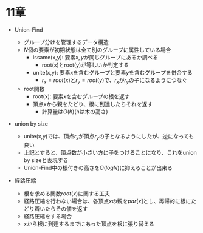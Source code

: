 # 11章

- Union-Find
  - グループ分けを管理するデータ構造
  - $N$個の要素が初期状態は全て別のグループに属性している場合
    - issame(x,y): 要素$x,y$が同じグループにあるか調べる
      - root(x)とroot(y)が等しいか判定する
    - unite(x,y): 要素$x$を含むグループと要素$y$を含むグループを併合する
      - $r_x = root(x)$と$r_y = root(y)$で、$r_x$が$r_y$の子になるようにつなぐ
  - root関数
    - root(x): 要素$x$を含むグループの根を返す
    - 頂点xから親をたどり、根に到達したらそれを返す
      - 計算量は$O(h)$(hは木の高さ)

- union by size
  - unite(x,y)では、頂点$r_x$が頂点$r_y$の子となるようにしたが、逆になっても良い
  - 上記とすると、頂点数が小さい方に子をつけることになり、これをunion by sizeと表現する
  - Union-Find中の根付きの高さを$O(logN)$に抑えることが出来る

- 経路圧縮
  - 根を求める関数$root(x)$に関する工夫
  - 経路圧縮を行わない場合は、各頂点$x$の親を$par[x]$とし、再帰的に根にたどり着いたらその値を返す
  - 経路圧縮をする場合
  - $x$から根に到達するまでにあった頂点を根に張り替える
